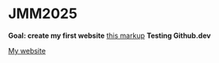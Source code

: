 # JMM2025
**Goal: create my first website**
[this markup](https://g4m.clontz.org)
**Testing Github.dev**

[My website](https://jeanguil.github.io/JMM2025/)
